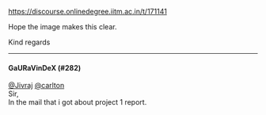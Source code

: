 https://discourse.onlinedegree.iitm.ac.in/t/171141

Hope the image makes this clear.</p>
<p>Kind regards</p><hr>

<h4>GaURaVinDeX (#282)</h4>
<p><a class="mention" href="/u/jivraj">@Jivraj</a> <a class="mention" href="/u/carlton">@carlton</a><br/>
Sir,<br/>
In the mail that i got about project 1 report.